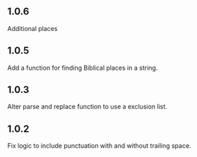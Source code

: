 ## 1.0.6
Additional places

## 1.0.5
Add a function for finding Biblical places in a string.

## 1.0.3
Alter parse and replace function to use a exclusion list.

## 1.0.2
Fix logic to include punctuation with and without trailing space. 
